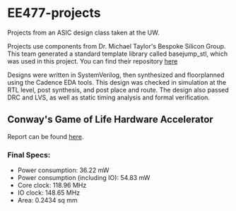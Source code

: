 # EE477-projects
Projects from an ASIC design class taken at the UW.

Projects use components from Dr. Michael Taylor's Bespoke Silicon Group. This team generated a standard template library called basejump_stl, which was used in this project. You can find their repository [here](https://github.com/bespoke-silicon-group/basejump_stl)

Designs were written in SystemVerilog, then synthesized and floorplanned using the Cadence EDA tools. This design was checked in simulation at the RTL level, post synthesis, and post place and route. The design also passed DRC and LVS, as well as static timing analysis and formal verification. 

## Conway's Game of Life Hardware Accelerator

Report can be found [here](https://docs.google.com/document/d/17W-s6c6BdCE6fK88pmf07i1NLb4HjFrEHTrOVoaScIw/edit?usp=sharing).

### Final Specs: 
- Power consumption: 36.22 mW
- Power consumption (including IO): 54.83 mW
- Core clock: 118.96 MHz
- IO clock: 148.65 MHz
- Area: 0.2434 sq mm


